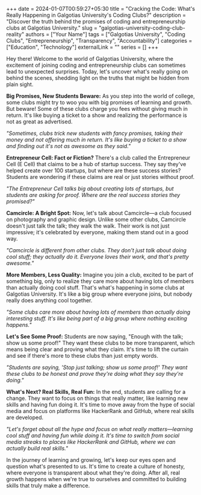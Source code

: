 +++ 
date = 2024-01-07T00:59:27+05:30
title = "Cracking the Code: What's Really Happening in Galgotias University's Coding Clubs?"
description = "Discover the truth behind the promises of coding and entrepreneurship clubs at Galgotias University."
slug = "galgotias-university-coding-club-reality"
authors = ["Your Name"]
tags = ["Galgotias University", "Coding Clubs", "Entrepreneurship", "Transparency", "Accountability"]
categories = ["Education", "Technology"]
externalLink = ""
series = []
+++

Hey there! Welcome to the world of Galgotias University, where the excitement of joining coding and entrepreneurship clubs can sometimes lead to unexpected surprises. Today, let's uncover what's really going on behind the scenes, shedding light on the truths that might be hidden from plain sight.

**Big Promises, New Students Beware:**
As you step into the world of college, some clubs might try to woo you with big promises of learning and growth. But beware! Some of these clubs charge you fees without giving much in return. It's like buying a ticket to a show and realizing the performance is not as great as advertised.

*"Sometimes, clubs trick new students with fancy promises, taking their money and not offering much in return. It's like buying a ticket to a show and finding out it's not as awesome as they said."*

**Entrepreneur Cell: Fact or Fiction?**
There's a club called the Entrepreneur Cell (E Cell) that claims to be a hub of startup success. They say they've helped create over 100 startups, but where are these success stories? Students are wondering if these claims are real or just stories without proof.

*"The Entrepreneur Cell talks big about creating lots of startups, but students are asking for proof. Where are the real success stories they promised?"*

**Camcircle: A Bright Spot:**
Now, let's talk about Camcircle—a club focused on photography and graphic design. Unlike some other clubs, Camcircle doesn't just talk the talk; they walk the walk. Their work is not just impressive; it's celebrated by everyone, making them stand out in a good way.

*"Camcircle is different from other clubs. They don't just talk about doing cool stuff; they actually do it. Everyone loves their work, and that's pretty awesome."*

**More Members, Less Quality:**
Imagine you join a club, excited to be part of something big, only to realize they care more about having lots of members than actually doing cool stuff. That's what's happening in some clubs at Galgotias University. It's like a big group where everyone joins, but nobody really does anything cool together.

*"Some clubs care more about having lots of members than actually doing interesting stuff. It's like being part of a big group where nothing exciting happens."*

**Let's See Some Proof:**
Students are now saying, "Enough with the talk; show us some proof!" They want these clubs to be more transparent, which means being clear and proving what they claim. It's time to lift the curtain and see if there's more to these clubs than just empty words.

*"Students are saying, 'Stop just talking; show us some proof!' They want these clubs to be honest and prove they're doing what they say they're doing."*

**What's Next? Real Skills, Real Fun:**
In the end, students are calling for a change. They want to focus on things that really matter, like learning new skills and having fun doing it. It's time to move away from the hype of social media and focus on platforms like HackerRank and GitHub, where real skills are developed.

*"Let's forget about all the hype and focus on what really matters—learning cool stuff and having fun while doing it. It's time to switch from social media streaks to places like HackerRank and GitHub, where we can actually build real skills."*

In the journey of learning and growing, let's keep our eyes open and question what's presented to us. It's time to create a culture of honesty, where everyone is transparent about what they're doing. After all, real growth happens when we're true to ourselves and committed to building skills that truly make a difference.
